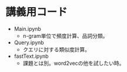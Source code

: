 # 講義用コード

- Main.ipynb
  - n-gram単位で頻度計算、品詞分類。
- Query.ipynb
  - クエリに対する類似度計算。
- fastText.ipynb
  - 課題とは別。word2vecの他を試したい時。
